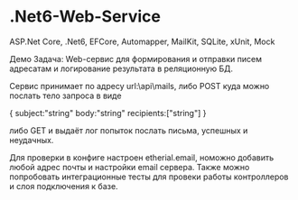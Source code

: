 # .Net6-Web-Service
ASP.Net Core, .Net6, EFCore, Automapper, MailKit, SQLite, xUnit, Mock

Демо Задача: Web-сервис для формирования и отправки писем адресатам и логирование результата в реляционную БД.

Сервис принимает по адресу url:\\api\mails, либо POST куда можно послать тело запроса в виде 
  
{
subject:"string"
body:"string"
recipients:["string"]
}
  
либо GET и выдаёт лог попыток послать письма, успешных и неудачных.

Для проверки в конфиге настроен etherial.email, номожно добавить любой адрес почты и настройки email сервера.
Также можно попробовать интеграционные тесты для провеки работы контроллеров и слоя подключения к базе.
